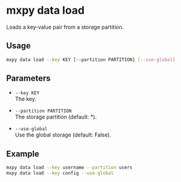 # mxpy data load

Loads a key-value pair from a storage partition.

## Usage

```bash
mxpy data load --key KEY [--partition PARTITION] [--use-global]
```

## Parameters

- `--key KEY`  
  The key.

- `--partition PARTITION`  
  The storage partition (default: *).

- `--use-global`  
  Use the global storage (default: False).

## Example

```bash
mxpy data load --key username --partition users
mxpy data load --key config --use-global
